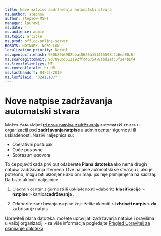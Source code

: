 ```yaml
---
title: Nove natpise zadržavanja automatski stvara
ms.author: stephow
author: stephow-MSFT
manager: laurawi
ms.date: ''
ms.audience: admin
ms.topic: article
ms.prod: office-online-server
ROBOTS: NOINDEX, NOFOLLOW
localization_priority: Normal
ms.openlocfilehash: 950b20b9982bbac8620a153315598a2b6ea08c6f
ms.sourcegitcommit: 9d78905c512192ffc4675468abd2efc5f2e4baf4
ms.translationtype: MT
ms.contentlocale: hr-HR
ms.lasthandoff: 04/23/2019
ms.locfileid: "32418107"
---
```

# <a name="new-retention-labels-created-automatically"></a>Nove natpise zadržavanja automatski stvara

Možda ćete vidjeti [tri nove natpise zadržavanja](https://docs.microsoft.com/en-us/office365/securitycompliance/file-plan-manager#default-retention-labels-and-label-policy) automatski stvara u organizaciji pod **zadržavanja natpise** u admin centar sigurnosti ili usklađenosti. Nazivi naljepnica su:

- Operativni postupak
- Opće poslovne
- Sporazum ugovora

To će pojaviti kada prvi put odaberete **Plana datoteka** ako nema drugih natpisa zadržavanja stvorena. Ove natpise automatski se stvaraju i, ako je potrebno, mogu biti uklonjene ako oni imaju još nije primijenjena na sadržaj. Da biste uklonili naljepnice:

1. U admin centar sigurnosti ili usklađenosti odaberite **klasifikacije** > **natpise** > kartica**zadržavanja** .

1. Odaberite zadržavanja natpise koje želite ukloniti > **izbrisati natpis** > **da** za brisanje natpis.

Upravitelj plana datoteka, možete upravljati zadržavanja natpise i pravilima u vašoj organizaciji - za više informacija pogledajte [Pregled Upravitelj za planiranje datoteka](https://docs.microsoft.com/en-us/office365/securitycompliance/file-plan-manager).